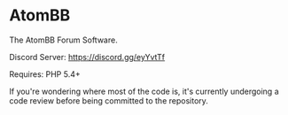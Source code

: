 # AtomBB
The AtomBB Forum Software.

Discord Server: https://discord.gg/eyYvtTf

Requires: PHP 5.4+

If you're wondering where most of the code is, it's currently undergoing a code review before being committed to the repository.
